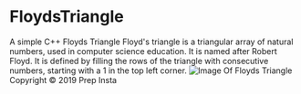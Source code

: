 # FloydsTriangle
A simple C++ Floyds Triangle
Floyd's triangle is a triangular array of natural numbers, used in computer science education. It is named after Robert Floyd. It is defined by filling the rows of the triangle with consecutive numbers, starting with a 1 in the top left corner.
![Image Of Floyds Triangle](https://prepinsta.com/wp-content/uploads/2021/01/Floyd.webp)
Copyright © 2019 Prep Insta
